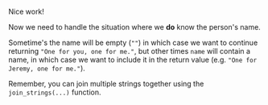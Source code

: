 Nice work!

Now we need to handle the situation where we **do** know the person's name.

Sometime's the name will be empty (`""`) in which case we want to continue returning `"One for you, one for me."`, but other times `name` will contain a name, in which case we want to include it in the return value (e.g. `"One for Jeremy, one for me."`).

Remember, you can join multiple strings together using the `join_strings(...)` function.
